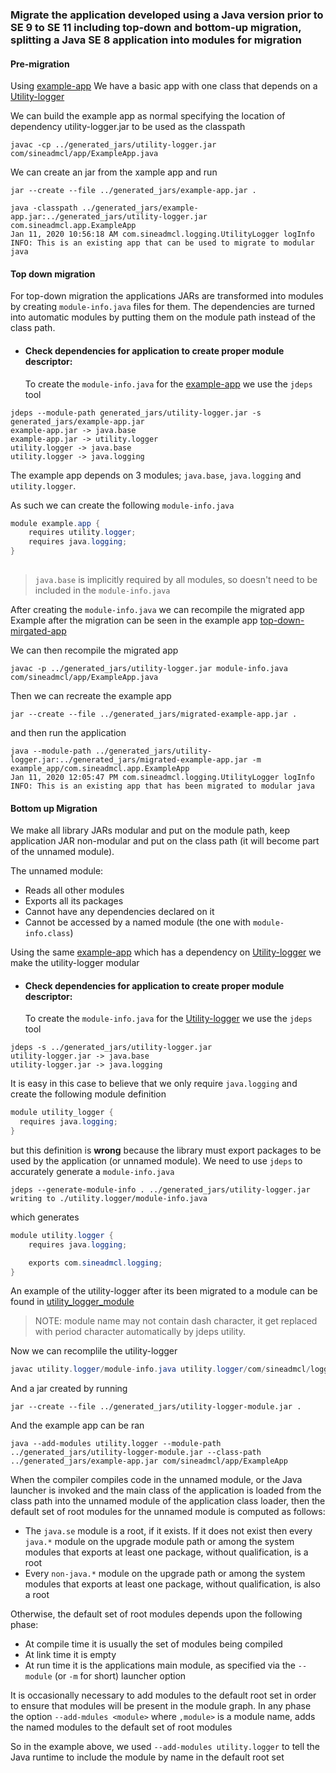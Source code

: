 ### Migrate the application developed using a Java version prior to SE 9 to SE 11 including top-down and bottom-up migration, splitting a Java SE 8 application into modules for migration

#### Pre-migration
Using [example-app](/examples/migration_to_a_modular_application/example_app)
We have a basic app with one class that depends on a [Utility-logger](/examples/migration_to_a_modular_application/utility_logger)

We can build the example app as normal specifying the location of dependency utility-logger.jar to be used as the 
classpath 
```shell script
javac -cp ../generated_jars/utility-logger.jar com/sineadmcl/app/ExampleApp.java 
```
We can create an jar from the xample app and run
```shell script
jar --create --file ../generated_jars/example-app.jar .
```
```shell script
java -classpath ../generated_jars/example-app.jar:../generated_jars/utility-logger.jar com.sineadmcl.app.ExampleApp
Jan 11, 2020 10:56:18 AM com.sineadmcl.logging.UtilityLogger logInfo
INFO: This is an existing app that can be used to migrate to modular java
```

#### Top down migration
For top-down migration the applications JARs are transformed into modules by creating `module-info.java` 
files for them. 
The dependencies are turned into automatic modules by putting them on the module path instead of the class path.

- #### Check dependencies for application to create proper module descriptor: 
    To create the `module-info.java` for the [example-app](/examples/migration_to_a_modular_application/example_app)
    we use the `jdeps` tool
```shell script
jdeps --module-path generated_jars/utility-logger.jar -s generated_jars/example-app.jar
example-app.jar -> java.base
example-app.jar -> utility.logger
utility.logger -> java.base
utility.logger -> java.logging
```

The example app depends on 3 modules; `java.base`, `java.logging` and `utility.logger`.

As such we can create the following `module-info.java`
```java
module example.app {
    requires utility.logger;
    requires java.logging;
}
	
```
> `java.base` is implicitly required by all modules, so doesn't need to be included in the `module-info.java`

After creating the `module-info.java` we can recompile the migrated app
Example after the migration can be seen in the example app [top-down-mirgated-app](/examples/migration_to_a_modular_application/top-down-migrated-app)

We can then recompile the migrated app 
```shell script
javac -p ../generated_jars/utility-logger.jar module-info.java com/sineadmcl/app/ExampleApp.java 
```
Then we can recreate the example app
```shell script
jar --create --file ../generated_jars/migrated-example-app.jar .
```
and then run the application
```shell script
java --module-path ../generated_jars/utility-logger.jar:../generated_jars/migrated-example-app.jar -m example_app/com.sineadmcl.app.ExampleApp
Jan 11, 2020 12:05:47 PM com.sineadmcl.logging.UtilityLogger logInfo
INFO: This is an existing app that has been migrated to modular java
```


#### Bottom up Migration
We make all library JARs modular and put on the module path, 
keep application JAR non-modular and put on the class path (it will become part of the unnamed module). 

 The unnamed module:

  - Reads all other modules
  - Exports all its packages
  - Cannot have any dependencies declared on it
  - Cannot be accessed by a named module (the one with `module-info.class`) 

Using the same [example-app](/examples/migration_to_a_modular_application/example_app) which has a dependency on
[Utility-logger](/examples/migration_to_a_modular_application/utility_logger) we make the utility-logger modular

- #### Check dependencies for application to create proper module descriptor: 
    To create the `module-info.java` for the [Utility-logger](/examples/migration_to_a_modular_application/utility_logger)
    we use the `jdeps` tool
```shell script
jdeps -s ../generated_jars/utility-logger.jar
utility-logger.jar -> java.base
utility-logger.jar -> java.logging
```

It is easy in this case to believe that we only require `java.logging` and create the following module definition
```java
module utility_logger {
  requires java.logging;
}
```
but this definition is __wrong__ because the library must export packages to be used by the application 
(or unnamed module). We need to use `jdeps` to accurately generate a `module-info.java`
```shell script
jdeps --generate-module-info . ../generated_jars/utility-logger.jar   
writing to ./utility.logger/module-info.java
```

which generates 
```java
module utility.logger {
    requires java.logging;

    exports com.sineadmcl.logging;
}
```
An example of the utility-logger after its been migrated to a module can be found in [utility_logger_module](/examples/migration_to_a_modular_application/utility_logger_module)

>  NOTE: module name may not contain dash character, it get replaced with period character automatically by jdeps utility. 

Now we can recomplile the utility-logger
```java
javac utility.logger/module-info.java utility.logger/com/sineadmcl/logging/UtilityLogger.java 
```
And a jar created by running
```shell script
jar --create --file ../generated_jars/utility-logger-module.jar .
```
And the example app can be ran 
```shell script
java --add-modules utility.logger --module-path ../generated_jars/utility-logger-module.jar --class-path ../generated_jars/example-app.jar com/sineadmcl/app/ExampleApp
```

When the compiler compiles code in the unnamed module, or the Java launcher is invoked and the main class of the 
application is loaded from the class path into the unnamed module of the application class loader, then the default 
set of root modules for the unnamed module is computed as follows:

- The `java.se` module is a root, if it exists. If it does not exist then every `java.*` module on the upgrade module
  path or among the system modules that exports at least one package, without qualification, is a root
- Every `non-java.*` module on the upgrade path or among the system modules that exports at least one package, 
  without qualification, is also a root

Otherwise, the default set of root modules depends upon the following phase:
- At compile time it is usually the set of modules being compiled
- At link time it is empty
- At run time it is the applications main module, as specified via the `--module` (or `-m` for short) launcher option

It is occasionally necessary to add modules to the default root set in order to ensure that modules will be present in 
the module graph. In any phase the option `--add-mdules <module>` where `,module>` is a module name, adds the named 
modules to the default set of root modules

So in the example above, we used `--add-modules utility.logger` to tell the Java runtime to include the module by name 
in the default root set

